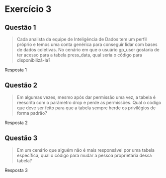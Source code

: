 # Exercício 3

## Questão 1
> Cada analista da equipe de Inteligência de Dados tem um perfil próprio e temos uma conta genérica para conseguir lidar com bases de dados coletivas. No cenário em que o usuário gp_user gostaria de ter acesso para a tabela press_data, qual seria o código para disponibilizá-la?

Resposta 1

## Questão 2
> Em algumas vezes, mesmo após dar permissão uma vez, a tabela é reescrita com o parâmetro drop e perde as permissões. Qual o código que deve ser feito para que a tabela sempre herde os privilégios de forma padrão?

Resposta 2

## Questão 3
> Em um cenário que alguém não é mais responsável por uma tabela específica, qual o código para mudar a pessoa proprietária dessa tabela?

Resposta 3